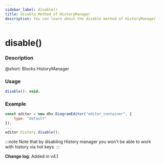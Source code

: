 ```yaml
---
sidebar_label: disable()
title: disable Method of HistoryManager
description: You can learn about the disable method of HistoryManager in the documentation of the DHTMLX JavaScript Diagram library. Browse developer guides and API reference, try out code examples and live demos, and download a free 30-day evaluation version of DHTMLX Diagram.
---
```


# disable()

### Description

@short: Blocks HistoryManager

### Usage

~~~js
disable(): void;
~~~

### Example

~~~js {5}
const editor = new dhx.DiagramEditor("editor_container", { 
    type: "default"
});
...
editor.history.disable();
~~~

:::note
Note that by disabling History manager you won't be able to work with history via hot keys.
:::

**Change log**: Added in v4.1
